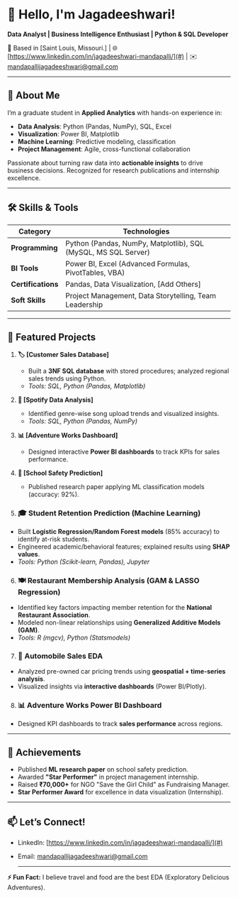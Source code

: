 # 👋 Hello, I'm Jagadeeshwari!  
**Data Analyst | Business Intelligence Enthusiast | Python & SQL Developer**  

📍 Based in [Saint Louis, Missouri.] | 🌐 [https://www.linkedin.com/in/jagadeeshwari-mandapalli/](#) | ✉️ [mandapallijagadeeshwari@gmail.com](#)  

---

## 🚀 **About Me**  
I’m a graduate student in **Applied Analytics** with hands-on experience in:  
- **Data Analysis**: Python (Pandas, NumPy), SQL, Excel  
- **Visualization**: Power BI, Matplotlib  
- **Machine Learning**: Predictive modeling, classification  
- **Project Management**: Agile, cross-functional collaboration  

Passionate about turning raw data into **actionable insights** to drive business decisions. Recognized for research publications and internship excellence.  

---

## 🛠️ **Skills & Tools**  
| **Category**       | **Technologies**                                                                 |
|--------------------|---------------------------------------------------------------------------------|
| **Programming**    | Python (Pandas, NumPy, Matplotlib), SQL (MySQL, MS SQL Server)                  |
| **BI Tools**       | Power BI, Excel (Advanced Formulas, PivotTables, VBA)                           |
| **Certifications** | Pandas, Data Visualization, [Add Others]                                       |
| **Soft Skills**    | Project Management, Data Storytelling, Team Leadership                          |

---

## 📂 **Featured Projects**  
1. **🏷️ [Customer Sales Database]**  
   - Built a **3NF SQL database** with stored procedures; analyzed regional sales trends using Python.  
   - *Tools: SQL, Python (Pandas, Matplotlib)*  

2. **🎵 [Spotify Data Analysis]**  
   - Identified genre-wise song upload trends and visualized insights.  
   - *Tools: SQL, Python (Pandas, NumPy)*  

3. **📊 [Adventure Works Dashboard]**  
   - Designed interactive **Power BI dashboards** to track KPIs for sales performance.  

4. **🏫 [School Safety Prediction]**  
   - Published research paper applying ML classification models (accuracy: 92%).

5. ### 🎓 **Student Retention Prediction (Machine Learning)**  
- Built **Logistic Regression/Random Forest models** (85% accuracy) to identify at-risk students.  
- Engineered academic/behavioral features; explained results using **SHAP values**.  
- *Tools: Python (Scikit-learn, Pandas), Jupyter*  

6. ### 🍽️ **Restaurant Membership Analysis (GAM & LASSO Regression)**  
- Identified key factors impacting member retention for the **National Restaurant Association**.  
- Modeled non-linear relationships using **Generalized Additive Models (GAM)**.  
- *Tools: R (mgcv), Python (Statsmodels)*  

7. ### 🚗 **Automobile Sales EDA**  
- Analyzed pre-owned car pricing trends using **geospatial + time-series analysis**.  
- Visualized insights via **interactive dashboards** (Power BI/Plotly).  

8. ### 📊 **Adventure Works Power BI Dashboard**  
- Designed KPI dashboards to track **sales performance** across regions.  
     
---

## 🌟 **Achievements**  
- Published **ML research paper** on school safety prediction.  
- Awarded **"Star Performer"** in project management internship.  
- Raised **₹70,000+** for NGO "Save the Girl Child" as Fundraising Manager.  
- **Star Performer Award** for excellence in data visualization (Internship).
---

## 📫 **Let’s Connect!**  
- LinkedIn: [https://www.linkedin.com/in/jagadeeshwari-mandapalli/](#)  
- Email: [mandapallijagadeeshwari@gmail.com](#)  

  ---

**⚡ Fun Fact:**   I believe travel and food are the best EDA (Exploratory Delicious Adventures). 
